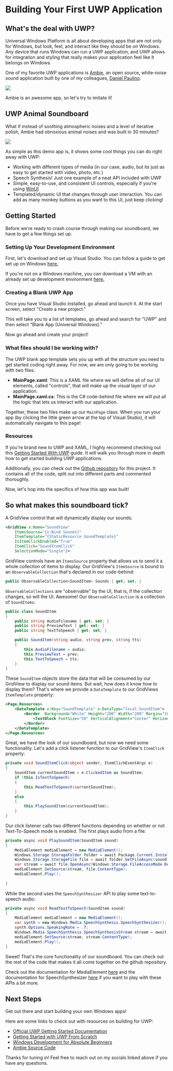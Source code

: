 # Building Your First UWP Application

## What's the deal with UWP?  

Universal Windows Platform is all about developing apps that are not only for Windows, but look, feel, and interact like they *should* be on Windows. Any device that runs Windows can run a UWP application, and UWP allows for integration and styling that really makes your application feel like it belongs on Windows.

One of my favorite UWP applications is [Ambie](https://github.com/jenius-apps/ambie), an open source, white-noise sound application built by one of my colleagues, [Daniel Paulino](https://twitter.com/kid_jenius):  


![](MarkdownImages/Ambie.png)

Ambie is an awesome app, so let's try to imitate it!

## UWP Animal Soundboard

What if instead of soothing atmospheric noises and a level of iterative polish, Ambie had obnoxious animal noises and was built in 30 minutes?

![](MarkdownImages/AnimalSoundboard.png)

As simple as this demo app is, it shows some cool things you can do right away with UWP:
- Working with different types of media (in our case, audio, but its just as easy to get started with video, photo, etc.)
- Speech Synthesis! Just one example of a neat API included with UWP
- Simple, easy-to-use, and consistent UI controls, especially if you're using [WinUI](https://docs.microsoft.com/en-us/windows/apps/winui/winui2/getting-started)
- Templated/dynamic UI that changes through user interaction. You can add as many monkey buttons as you want to this UI, just keep clicking!

## Getting Started
Before we're ready to crash course through making our soundboard, we have to get a few things set up.

### Setting Up Your Development Environment
First, let's download and set up Visual Studio. You can follow a guide to get set up on Windows [here.](https://docs.microsoft.com/en-us/windows/apps/windows-app-sdk/set-up-your-development-environment?tabs=stable) 

If you're not on a Windows machine, you can download a VM with an already set up development environment [here.](https://aka.ms/win-dev/student/vm)

### Creating a Blank UWP App
Once you have Visual Studio installed, go ahead and launch it. At the start screen, select "Create a new project."

This will take you to a list of templates, go ahead and search for "UWP" and then select "Blank App (Universal Windows)."

Now go ahead and create your project!

### What files should I be working with?
The UWP blank app template sets you up with all the structure you need to get started coding right away. For now, we are only going to be working with two files:

- **MainPage.xaml**: This is a XAML file where we will define all of our UI elements, called "controls", that will make up the visual layer of our application.
- **MainPage.xaml.cs**: This is the C# code-behind file where we will put all the logic that lets us interact with our application.

Together, these two files make up our `MainPage` class. When you run your app (by clicking the little green arrow at the top of Visual Studio), it will automatically navigate to this page!

### Resources

If you're brand new to UWP and XAML, I highly recommend checking out this [Getting Started With UWP](https://aka.ms/win-dev/student/osu/uwp/sample/getting-started-uwp) guide. It will walk you through more in depth how to get started building UWP applications.

Additionally, you can check out the [Github repository](https://aka.ms/win-dev/student/osu/uwp/sample) for this project. It contains all of the code, split out into different parts and commented thoroughly.

Now, let's hop into the specifics of how this app was built!

## So what makes this soundboard tick?

A GridView control that will dynamically display our sounds:
```xml
<GridView x:Name="SoundView"
    ItemsSource="{x:Bind Sounds}"
    ItemTemplate="{StaticResource SoundTemplate}"
    IsItemClickEnabled="True"
    ItemClick="SoundItemClick"
    SelectionMode="Single"/>
```
GridView controls have an `ItemsSource` property that allows us to send it a whole collection of items to display. Our GridView's `ItemSource` is bound to an `ObservableCollection` that's declared in our code-behind:
```csharp
public ObservableCollection<SoundItem> Sounds { get; set; }
```
`ObservableCollections` are "observable" by the UI, that is, if the collection changes, so will the UI. Awesome! Our `ObservableCollection` is a collection of `SoundItems`:
```csharp
public class SoundItem
{
    public string AudioFilename { get; set; }
    public string PreviewText { get; set; }
    public string TextToSpeech { get; set; }

    public SoundItem(string audio, string prev, string tts)
    {
        this.AudioFilename = audio;
        this.PreviewText = prev;
        this.TextToSpeech = tts;
    }
}
```
These `SoundItem` objects store the data that will be consumed by our GridView to display our sound items. But wait, how does it know *how* to display them? That's where we provide a `DataTemplate` to our GridViews `ItemTemplate` property:
```xml
<Page.Resources>
    <DataTemplate x:Key="SoundTemplate" x:DataType="local:SoundItem">
        <Border  Background="White" Height="200" Width="200" Margin="10,10,10,10" CornerRadius="30">
            <TextBlock FontSize="50" VerticalAlignment="Center" HorizontalAlignment="Center" Text="{x:Bind PreviewText}"/>
        </Border>
    </DataTemplate>
</Page.Resources>        
```
Great, we have the look of our soundboard, but now we need some functionality. Let's add a click listener function to our GridView's `ItemClick` property:
```csharp
private void SoundItemClick(object sender, ItemClickEventArgs e)
{
    SoundItem currentSoundItem = e.ClickedItem as SoundItem;
    if (this.IsTextToSpeech)
    {
        this.ReadTextToSpeech(currentSoundItem);
    }
    else
    {
        this.PlaySoundItem(currentSoundItem);
    }
}
```

Our click listener calls two different functions depending on whether or not Text-To-Speech mode is enabled. The first plays audio from a file:
```csharp
private async void PlaySoundItem(SoundItem sound)
{
    MediaElement mediaElement = new MediaElement();
    Windows.Storage.StorageFolder folder = await Package.Current.InstalledLocation.GetFolderAsync("Assets");
    Windows.Storage.StorageFile file = await folder.GetFileAsync(sound.AudioFilename);
    var stream = await file.OpenAsync(Windows.Storage.FileAccessMode.Read);
    mediaElement.SetSource(stream, file.ContentType);
    mediaElement.Play();
    
}
```
While the second uses the `SpeechSynthesizer` API to play some text-to-speech audio:
```csharp
private async void ReadTextToSpeech(SoundItem sound)
{
    MediaElement mediaElement = new MediaElement();
    var synth = new Windows.Media.SpeechSynthesis.SpeechSynthesizer();
    synth.Options.SpeakingRate = .7;
    Windows.Media.SpeechSynthesis.SpeechSynthesisStream stream = await synth.SynthesizeTextToStreamAsync(sound.TextToSpeech);
    mediaElement.SetSource(stream, stream.ContentType);
    mediaElement.Play();
}
```
Sweet! That's the core functionality of our soundboard. You can check out the rest of the code that makes it all come together on the github repository.

Check out the documentation for MediaElement [here](https://docs.microsoft.com/en-us/uwp/api/Windows.UI.Xaml.Controls.MediaElement?view=winrt-22000) and the documentation for SpeechSynthesizer [here](https://docs.microsoft.com/en-us/uwp/api/Windows.Media.SpeechSynthesis.SpeechSynthesizer?view=winrt-22000) if you want to play with these APIs a bit more.

## Next Steps

Get out there and start building your own Windows apps!

Here are some links to check out with resources on building for UWP:
- [Official UWP Getting Started Documentation](https://docs.microsoft.com/en-us/windows/uwp/get-started/)
- [Getting Started with UWP From Scratch](https://aka.ms/win-dev/student/osu/uwp/sample/getting-started-uwp)
- [Windows Development for Absolute Beginners](https://channel9.msdn.com/Series/Windows-10-development-for-absolute-beginners)
- [Ambie Source Code](https://github.com/jenius-apps/ambie)

Thanks for tuning in! Feel free to reach out on my socials linked above if you have any questions.

